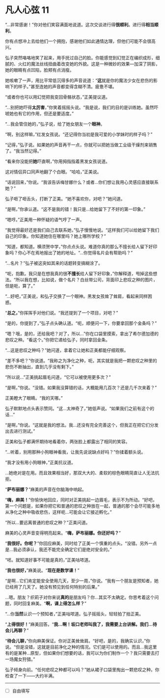 # 凡人心弦 11

“...非常感谢！”你对他们笑容满面地说道。这次交谈进行得**很顺利**。进行得**相当顺利**。

你有点想冲上去给他们一个拥抱，感谢他们如此通情达理，但他们可能不会很高兴。

弘子突然咯咯地笑了起来，用手抚过自己的脸。你能感觉到幻觉正在编织成形，细腻的、火红的魔法丝线扭曲着改变她的外貌。这是一种微妙的效果—加深了阴影，她的眼睛有点凹陷，脸颊有点消瘦。

她咳嗽了一声，用比平常低沉得多的声音说道：“**这**就是你的魔法少女在悲伤的影响下的样子。”甚至连她的声音都变得含糊不清。疲惫不堪。

“或者你也可以用幻觉把我变回骨骼状态，”正美提议道。

“...别把她吓得**太厉害**，”你笑着摇摇头说。“我是说，我们的目的是训练她。虽然吓唬她也有它的作用，但还是要适度。”

“...我会管住她的，”弘子说，给了她女朋友一个**眼神**。

“啊，别这样嘛，”红发女孩说。“还记得你当初是我可爱的小学妹时的样子吗？”

“记得，”弘子说。如果她的声音再干一点，你就可以把她当做工业级干燥剂来销售了。“我当然记得。”

“看来你没能把**她**吓直啊，”你用拇指指着黑发女孩说道。

这对情侣异口同声地翻了个白眼。“哈哈，”正美说。

“话说回来，”你说。“我该告诉梅甘娜什么？或者...你们想让我用心灵感应直接联系她？”

弘子咂了咂舌头，打断了正美。“她不喜欢你，对吧？”她问道。

“是啊，”你承认道。“这不是我的错！我只是...给她留下了不好的第一印象。”

“嗯哼。”正美用一种怀疑的语气哼了一声。

“我觉得最好还是我们自己去联系她，”弘子慢慢地说。“这样我们可以给她留下我们自己的印象。你知道她住在哪里吗？她上哪所学校？”

“知道，都知道。横须贺中学，”你点点头说。难道你真的那么不擅长给人留下好印象吗？你心不在焉地报出了她的地址。“...你觉得名片会有帮助吗？”

“...名片？”弘子被这突如其来的话题转变搞糊涂了。

“呃，抱歉。我只是在想我真的很**不擅长**给人留下好印象，”你解释道，甩掉这些想法。“所以我在想，比如说，做个名片？白丝带公司，背面印上悲叹之种的图片，但是呃，算了。”

“...好吧，”正美说，和弘子交换了一个眼神。黑发女孩耸了耸肩，看起来同样困惑。

“**总之，**”你挥挥手对他们说。“我还提到了一个项目，对吧？”

“是的，你提到了，”弘子点头确认道。“呃，顺便问一下，你要拿回那个金条吗？”

“嗯？哦，是的，还给我吧？对了，所以...”你在口袋里摸索，拿出了希尔德加德的悲叹之种。“看这个。”你把它递给弘子，同时拿回金条。

“...这是悲叹之种吗？”她问道，拿着它让她和正美都能仔细观察。

“差不多吧？”你说道。“我称之为净化之种，呃，其实就是我把一颗悲叹之种里的悲伤不断抽出，直到几乎没有剩下。”

“所以说...”正美挑起眉毛问道，“它可以被使用更多次？”

“是啊，”你说。“没错。如果我没算错的话，大概能用几百次？还是几千次来着？”

正美瞪大了眼睛。“我的天哪。”

弘子默默地点头表示赞同。“这...太神奇了，”她低声说。“如果我们之前有这个的话...”

“是啊，”你说。“这就是我的想法。我...还没有完全完善这个，但我正在把它们分发出去进行测试。”

正美和弘子都满怀期待地看着你，两张脸上都露出了相同的笑容。

“...听着，别用那种小狗眼神看我，让我先说说缺点好吗？”你揉着额头说。

“我才没有用小狗眼神，”正美抗议道。

...她绝对是在用。而且效果相当好，那双大大的、柔软的棕色眼睛简直让人无法抗拒。

“**萨布丽娜？**”麻美的声音在你脑海中响起。

“**嗨，麻美！**”你愉快地回应，同时对正美挑起一边眉毛，表示不为所动。“好吧，第一个问题是，如果你把它和普通的悲叹之种放在一起，普通的那个会尽可能多地从净化之种中吸收悲伤，这样呃...可能会让它接近孵化。”

“所以...要远离普通的悲叹之种？”正美问道。

麻美的心灵声音变得明亮起来。“**嗨，萨布丽娜。你还好吗？**”

“**我很好。你呢？**”你回应麻美，同时给了正美一个慎重的点头。“没错。另外一点是...我必须承认，我还不能完全确定它们是绝对安全的。”

“呸。就知道好事不可能是真的，”正美咕哝道。

“**我也很好，**”麻美说。“**现在是数学课！**”

“是啊...它们肯定能安全使用几天，至少一周，”你说。“我有一个朋友是预知者，她已经用了几天了。她没有预见到任何特别的后果。”

...嗯。朋友？织莉子对你来说**真的**是朋友吗？你...其实不太确定。你思考着这个问题，同时回复麻美。“**啊，课上得怎么样？**”

“...你**当然**认识一个预知者，”正美咕哝道。弘子摇摇头，轻轻拍了拍正美。

“**上得很好！**”麻美回答。“**我...啊！坂口老师叫我了，我需要上台讲解。我们...待会儿再聊？**”

“**待会儿聊，**”你向麻美保证。你对正美耸耸肩。“好吧，是的，我确实认识，”你说。“但是没错，这就是目前净化之种的情况。它们是可以使用的。而且...我这里有的是某种...原型，但如果你们想要的话，我可以为你们制作一个？我只需要去打一场魔女狩猎。”

弘子倾身向前。“任何悲叹之种都可以吗？”她从裙子口袋里掏出一颗悲叹之种。你检查了一下——大约半满。

---

- [ ] 自由填写
